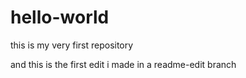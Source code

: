 # hello-world
this is my very first repository

and this is the first edit i made in a readme-edit branch

